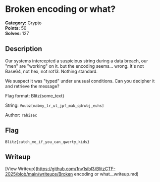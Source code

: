 # Broken encoding or what?

**Category:** Crypto  
**Points:** 50  
**Solves:** 127  

## Description

Our systems intercepted a suspicious string during a data breach, our "men" are "working" on it. but the encoding seems… wrong. It's not Base64, not hex, not rot13. Nothing standard.

We suspect it was "typed" under unusual conditions. Can you decipher it and retrieve the message?

Flag format: Blitz{some_text}

String: 
```Voubz[mabmy_lr_ut_jpf_mak_qdrwbj_euhs]```

Author: `rahisec`

## Flag

```
Blitz{catch_me_if_you_can_qwerty_kids}
```

## Writeup

[View Writeup](https://github.com/1nv1sibl3/BlitzCTF-2025/blob/main/writeups/Broken encoding or what__writeup.md)
